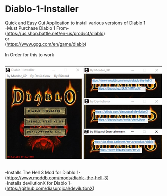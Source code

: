 # Diablo-1-Installer
Quick and Easy Gui Application to install various versions of Diablo 1<br>
-Must Purchase Diablo 1 From-<br>
  (https://us.shop.battle.net/en-us/product/diablo)<br>
or<br>
  (https://www.gog.com/en/game/diablo)<br><br>
In Order for this to work<br><br>

![alt text](https://github.com//Xatmo980/Diablo-1-Installer/blob/main/Installer.jpg?raw=true)<br><br>

-Installs The Hell 3 Mod for Diablo 1-<br>
  (https://www.moddb.com/mods/diablo-the-hell-3)<br>
-Installs devilutionX for Diablo 1-<br>
  (https://github.com/diasurgical/devilutionX)
